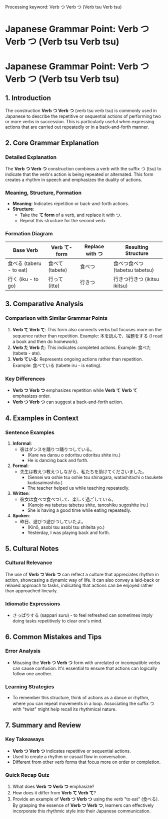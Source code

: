 Processing keyword: Verb つ Verb つ (Verb tsu Verb tsu)
# Japanese Grammar Point: Verb つ Verb つ (Verb tsu Verb tsu)
# Japanese Grammar Point: Verb つ Verb つ (Verb tsu Verb tsu)
## 1. Introduction
The construction **Verb つ Verb つ** (verb tsu verb tsu) is commonly used in Japanese to describe the repetitive or sequential actions of performing two or more verbs in succession. This is particularly useful when expressing actions that are carried out repeatedly or in a back-and-forth manner.
## 2. Core Grammar Explanation
### Detailed Explanation
The **Verb つ Verb つ** construction combines a verb with the suffix つ (tsu) to indicate that the verb's action is being repeated or alternated. This form creates a rhythm in speech and emphasizes the duality of actions.
### Meaning, Structure, Formation
- **Meaning**: Indicates repetition or back-and-forth actions.
- **Structure**: 
  - Take the **て form** of a verb, and replace it with つ.
  - Repeat this structure for the second verb.
  
### Formation Diagram
| Base Verb | Verb て-form | Replace with つ | Resulting Structure   |
|-----------|--------------|----------------|-----------------------|
| 食べる (taberu - to eat) | 食べて (tabete) | 食べつ | 食べつ食べつ (tabetsu tabetsu) |
| 行く (iku - to go) | 行って (itte) | 行きつ | 行きつ行きつ (ikitsu ikitsu) |
## 3. Comparative Analysis
### Comparison with Similar Grammar Points
1. **Verb て Verb て**: This form also connects verbs but focuses more on the sequence rather than repetition. Example: 本を読んで、宿題をする (I read a book and then do homework).
2. **Verb た Verb た**: This indicates completed actions. Example: 食べた (tabeta - ate).
3. **Verb ている**: Represents ongoing actions rather than repetition. Example: 食べている (tabete iru - is eating).
### Key Differences
- **Verb つ Verb つ** emphasizes repetition while **Verb て Verb て** emphasizes order.
- **Verb つ Verb つ** can suggest a back-and-forth action.
## 4. Examples in Context
### Sentence Examples
1. **Informal**: 
   - 彼はダンスを踊りつ踊りつしている。
     - (Kare wa dansu o odoritsu odoritsu shite iru.)
     - He is dancing back and forth.
2. **Formal**:
   - 先生は教えつ教えつしながら、私たちを助けてくださいました。
     - (Sensei wa oshie tsu oshie tsu shinagara, watashitachi o tasukete kudasaimashita.)
     - The teacher helped us while teaching repeatedly.
3. **Written**:
   - 彼女は食べつ食べつして、楽しく過ごしている。
     - (Kanojo wa tabetsu tabetsu shite, tanoshiku sugoshite iru.)
     - She is having a good time while eating repeatedly.
4. **Spoken**: 
   - 昨日、遊びつ遊びつしていたよ。
     - (Kinō, asobi tsu asobi tsu shiteita yo.)
     - Yesterday, I was playing back and forth.
## 5. Cultural Notes
### Cultural Relevance
The use of **Verb つ Verb つ** can reflect a culture that appreciates rhythm in action, showcasing a dynamic way of life. It can also convey a laid-back or relaxed approach to tasks, indicating that actions can be enjoyed rather than approached linearly.
### Idiomatic Expressions
- さっぱりする (sappari suru) - to feel refreshed can sometimes imply doing tasks repetitively to clear one's mind.
## 6. Common Mistakes and Tips
### Error Analysis
- Misusing the **Verb つ Verb つ** form with unrelated or incompatible verbs can cause confusion. It's essential to ensure that actions can logically follow one another.
### Learning Strategies
- To remember this structure, think of actions as a dance or rhythm, where you can repeat movements in a loop. Associating the suffix つ with "twist" might help recall its rhythmical nature.
## 7. Summary and Review
### Key Takeaways
- **Verb つ Verb つ** indicates repetitive or sequential actions.
- Used to create a rhythm or casual flow in conversation.
- Different from other verb forms that focus more on order or completion.
### Quick Recap Quiz
1. What does **Verb つ Verb つ** emphasize?
2. How does it differ from **Verb て Verb て**?
3. Provide an example of **Verb つ Verb つ** using the verb "to eat" (食べる).
By grasping the essence of **Verb つ Verb つ**, learners can effectively incorporate this rhythmic style into their Japanese communication.
